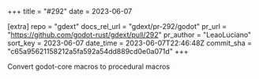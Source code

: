 +++
title = "#292"
date = 2023-06-07

[extra]
repo = "gdext"
docs_rel_url = "gdext/pr-292/godot"
pr_url = "https://github.com/godot-rust/gdext/pull/292"
pr_author = "LeaoLuciano"
sort_key = 2023-06-07
date_time = 2023-06-07T22:46:48Z
commit_sha = "c65a95621158212a5fa592a54dd889cd0e0a071d"
+++

Convert godot-core macros to procedural macros
